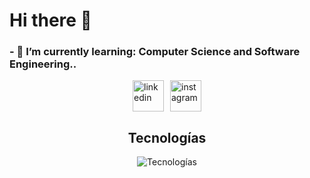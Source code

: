 <h1>Hi there 👋</h1>

<h3><b> - 🌱 I’m currently learning: Computer Science and Software Engineering.. </b></h3>

<div style="display: flex; width: 100%; justify-content: center; align-items: center;">
  <div style="display: flex; gap: 10px;">
    <a href="https://www.linkedin.com/in/umontenegro/" rel="nofollow" target="_blank">
      <img src="https://user-images.githubusercontent.com/88904952/234979284-68c11d7f-1acc-4f0c-ac78-044e1037d7b0.png" alt="linkedin" height="50" width="50" style="max-width: 100%;">
    </a>
    <a href="https://www.instagram.com/ulisesmontenegror/" rel="nofollow" target="_blank">
      <img src="https://user-images.githubusercontent.com/88904952/234981169-2dd1e58f-4b7e-468c-8213-034ba62156c3.png" alt="instagram" height="50" width="50" style="max-width: 100%;">
    </a>
  </div>
</div>

<h2 align="center">Tecnologías</h2>
<p align="center">
  <img src="https://skillicons.dev/icons?i=golang,typescript,css,python,html,linux,mongodb,sql" alt="Tecnologías">
</p>
